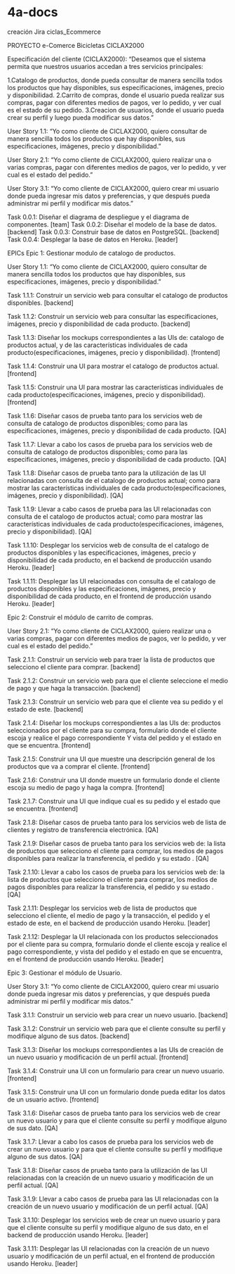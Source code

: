 # 4a-docs
creación Jira ciclas_Ecommerce

PROYECTO e-Comerce Bicicletas CICLAX2000

Especificación del cliente (CICLAX2000):
“Deseamos que el sistema permita que nuestros usuarios accedan a tres servicios principales: 

1.Catalogo de productos, donde pueda consultar de manera sencilla todos los productos que hay    disponibles, sus especificaciones, imágenes, precio y disponibilidad.
2.Carrito de compras, donde el usuario pueda realizar sus compras, pagar con diferentes medios de pagos, ver lo pedido, y ver cual es el estado de su pedido.
3.Creacion de usuarios, donde el usuario pueda crear su perfil y luego pueda modificar sus datos.”

User Story 1.1:
 “Yo como cliente de CICLAX2000, quiero consultar de manera sencilla todos los productos que hay disponibles, sus especificaciones, imágenes, precio y disponibilidad.”
 
 User Story 2.1: 
“Yo como cliente de CICLAX2000, quiero realizar una o varias compras, pagar con diferentes medios de pagos, ver lo pedido, y ver cual es el estado del pedido.”

User Story 3.1: 
“Yo como cliente de CICLAX2000, quiero crear mi usuario donde pueda ingresar mis datos y preferencias, y que después pueda administrar mi perfil y modificar mis datos.”



Task 0.0.1: Diseñar el diagrama de despliegue y el diagrama de componentes. [team]
Task 0.0.2: Diseñar el modelo de la base de datos. [backend]
Task 0.0.3: Construir base de datos en PostgreSQL. [backend]
Task 0.0.4: Desplegar la base de datos en Heroku. [leader]


EPICs
Epic 1: Gestionar modulo de catalogo de productos.

User Story 1.1:
 “Yo como cliente de CICLAX2000, quiero consultar de manera sencilla todos los productos que hay disponibles, sus especificaciones, imágenes, precio y disponibilidad.”

Task 1.1.1: Construir un servicio web para consultar el catalogo de productos disponibles. [backend]

Task 1.1.2: Construir un servicio web para consultar las especificaciones, imágenes, precio y disponibilidad de cada producto. [backend]

Task 1.1.3: Diseñar los mockups correspondientes a las UIs de: catalogo de productos actual, y de las características individuales de cada producto(especificaciones, imágenes, precio y disponibilidad). [frontend]

Task 1.1.4: Construir una UI para mostrar el catalogo de productos actual. [frontend]

Task 1.1.5: Construir una UI para mostrar las características individuales de cada producto(especificaciones, imágenes, precio y disponibilidad). [frontend]

Task 1.1.6: Diseñar casos de prueba tanto para los servicios web de consulta de catalogo de productos disponibles; como para las especificaciones, imágenes, precio y disponibilidad de cada producto. [QA]

Task 1.1.7: Llevar a cabo los casos de prueba para los servicios web de consulta de catalogo de productos disponibles; como para las especificaciones, imágenes, precio y disponibilidad de cada producto. [QA]

Task 1.1.8: Diseñar casos de prueba tanto para la utilización de las UI relacionadas con consulta de el catalogo de productos actual; como para mostrar las características individuales de cada producto(especificaciones, imágenes, precio y disponibilidad). [QA]

Task 1.1.9: Llevar a cabo casos de prueba para las UI relacionadas con consulta de el catalogo de productos actual; como para mostrar las características individuales de cada producto(especificaciones, imágenes, precio y disponibilidad). [QA]

Task 1.1.10: Desplegar los servicios web de consulta de el catalogo de productos disponibles y  las especificaciones, imágenes, precio y disponibilidad de cada producto, en el backend de producción usando Heroku. [leader]

Task 1.1.11: Desplegar las UI relacionadas con consulta de el catalogo de productos disponibles y  las especificaciones, imágenes, precio y disponibilidad de cada producto, en el frontend de producción usando Heroku. [leader]


Epic 2: Construir el módulo de carrito de compras.

User Story 2.1: 
“Yo como cliente de CICLAX2000, quiero realizar una o varias compras, pagar con diferentes medios de pagos, ver lo pedido, y ver cual es el estado del pedido.”

Task 2.1.1: Construir un servicio web para traer la lista de productos que selecciono el cliente para comprar. [backend]

Task 2.1.2: Construir un servicio web para que el cliente seleccione el medio de pago y que haga la transacción. [backend]

Task 2.1.3: Construir un servicio web para que el cliente vea su pedido y el estado de este. [backend]

Task 2.1.4: Diseñar los mockups correspondientes a las UIs de: productos seleccionados por el cliente para su compra, formulario donde el cliente escoja y realice el pago correspondiente  Y vista del pedido y el estado en que se encuentra. [frontend]

Task 2.1.5: Construir una UI que muestre una descripción general de los productos que va a comprar el cliente. [frontend]

Task 2.1.6: Construir una UI donde muestre un formulario donde el cliente escoja su medio de pago y haga la compra. [frontend]

Task 2.1.7: Construir una UI que indique cual es su pedido y el estado que se encuentra. [frontend]

Task 2.1.8: Diseñar casos de prueba tanto para los servicios web de lista de clientes y registro de transferencia electrónica. [QA]

Task 2.1.9: Diseñar casos de prueba tanto para los servicios web de: la lista de productos que selecciono el cliente para comprar, los medios de pagos disponibles para realizar la transferencia, el pedido y su estado . [QA]

Task 2.1.10: Llevar a cabo los casos de prueba para los servicios web de: la lista de productos que selecciono el cliente para comprar, los medios de pagos disponibles para realizar la transferencia, el pedido y su estado . [QA]

Task 2.1.11: Desplegar los servicios web de lista de productos que selecciono el cliente, el medio de pago y  la transacción, el pedido y el estado de este, en el backend de producción usando Heroku. [leader]

Task 2.1.12: Desplegar la UI relacionada con los productos seleccionados por el cliente para su compra,  formulario donde el cliente escoja y realice el pago correspondiente, y vista del pedido y el estado en que se encuentra, en el frontend de producción usando Heroku. [leader]


Epic 3: Gestionar el módulo de Usuario.

User Story 3.1: 
“Yo como cliente de CICLAX2000, quiero crear mi usuario donde pueda ingresar mis datos y preferencias, y que después pueda administrar mi perfil y modificar mis datos.”

Task 3.1.1: Construir un servicio web para crear un nuevo usuario. [backend]

Task 3.1.2: Construir un servicio web para que el cliente consulte su perfil y modifique alguno de sus datos. [backend]

Task 3.1.3: Diseñar los mockups correspondientes a las UIs de creación de un nuevo usuario y  modificación de un perfil actual. [frontend]

Task 3.1.4: Construir una UI con un formulario para crear un nuevo usuario. [frontend]

Task 3.1.5: Construir una UI con un formulario donde pueda editar los datos de un usuario activo. [frontend]

Task 3.1.6: Diseñar casos de prueba tanto para los servicios web de crear un nuevo usuario y para que el cliente consulte su perfil y modifique alguno de sus dato. [QA]

Task 3.1.7: Llevar a cabo los casos de prueba para los servicios web de crear un nuevo usuario y para que el cliente consulte su perfil y modifique alguno de sus datos. [QA]

Task 3.1.8: Diseñar casos de prueba tanto para la utilización de las UI relacionadas con la creación de un nuevo usuario y  modificación de un perfil actual. [QA]

Task 3.1.9: Llevar a cabo casos de prueba para las UI relacionadas con la creación de un nuevo usuario y  modificación de un perfil actual. [QA]

Task 3.1.10: Desplegar los servicios web de crear un nuevo usuario y para que el cliente consulte su perfil y modifique alguno de sus dato, en el backend de producción usando Heroku. [leader]

Task 3.1.11: Desplegar las UI relacionadas con la creación de un nuevo usuario y  modificación de un perfil actual, en el frontend de producción usando Heroku. [leader]
